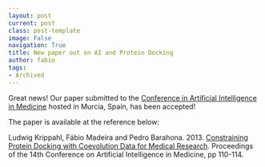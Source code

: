 ```yaml
---
layout: post
current: post
class: post-template
image: False
navigation: True
title: New paper out on AI and Protein Docking
author: fabio
tags:
- Archived
---
```


Great news! Our paper submitted to the [Conference in Artificial Intelligence in Medicine](http://www.aimedicine.info/aime13/) hosted in Murcia, Spain, has been accepted!

The paper is available at the reference below:

Ludwig Krippahl, Fábio Madeira and Pedro Barahona. 2013. [Constraining Protein Docking with Coevolution Data for Medical Research](http://link.springer.com/book/10.1007%2F978-3-642-38326-7). Proceedings of the 14th Conference on Artificial Intelligence in Medicine, pp 110-114.

